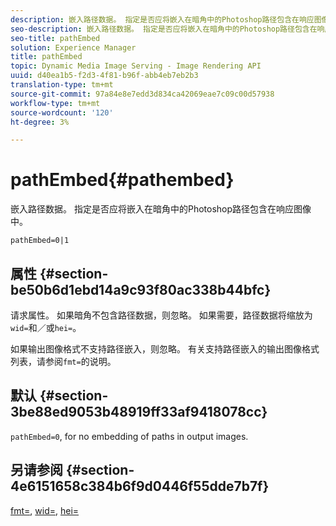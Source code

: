 ```yaml
---
description: 嵌入路径数据。 指定是否应将嵌入在暗角中的Photoshop路径包含在响应图像中。
seo-description: 嵌入路径数据。 指定是否应将嵌入在暗角中的Photoshop路径包含在响应图像中。
seo-title: pathEmbed
solution: Experience Manager
title: pathEmbed
topic: Dynamic Media Image Serving - Image Rendering API
uuid: d40ea1b5-f2d3-4f81-b96f-abb4eb7eb2b3
translation-type: tm+mt
source-git-commit: 97a84e8e7edd3d834ca42069eae7c09c00d57938
workflow-type: tm+mt
source-wordcount: '120'
ht-degree: 3%

---
```



# pathEmbed{#pathembed}

嵌入路径数据。 指定是否应将嵌入在暗角中的Photoshop路径包含在响应图像中。

`pathEmbed=0|1`

## 属性 {#section-be50b6d1ebd14a9c93f80ac338b44bfc}

请求属性。 如果暗角不包含路径数据，则忽略。 如果需要，路径数据将缩放为`wid=`和／或`hei=`。

如果输出图像格式不支持路径嵌入，则忽略。 有关支持路径嵌入的输出图像格式列表，请参阅`fmt=`的说明。

## 默认 {#section-3be88ed9053b48919ff33af9418078cc}

`pathEmbed=0`, for no embedding of paths in output images.

## 另请参阅 {#section-4e6151658c384b6f9d0446f55dde7b7f}

[fmt=](../../../../../ir-api/http-protocol/image-rendering-api-ref/c-ir-http-protocol-ref/c-ir-http-protocol-command-reference/r-ir-fmt.md#reference-4c743f67d56b47c5b774fcc900ff758c),  [wid=](../../../../../ir-api/http-protocol/image-rendering-api-ref/c-ir-http-protocol-ref/c-ir-http-protocol-command-reference/r-ir-wid.md#reference-b7e691b0624941168c94b2749ae233ec),  [hei=](../../../../../ir-api/http-protocol/image-rendering-api-ref/c-ir-http-protocol-ref/c-ir-http-protocol-command-reference/r-ir-hei.md#reference-1c08f60365a94417a39867c09cac5478)
